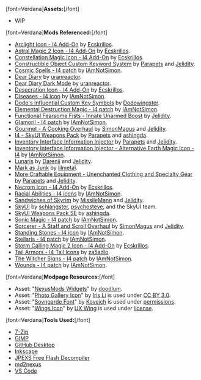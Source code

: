 \[font=Verdana\]**Assets:**\[/font\]

- WIP

\[font=Verdana\]**Mods Referenced:**\[/font\]

- [Arclight Icon - I4 Add-On](https://www.nexusmods.com/skyrimspecialedition/mods/92733) by [Ecskrillos](https://www.nexusmods.com/users/22016239).
- [Astral Magic 2 Icon - I4 Add-On](https://www.nexusmods.com/skyrimspecialedition/mods/92079) by [Ecskrillos](https://www.nexusmods.com/users/22016239).
- [Constellation Magic Icon - I4 Add-On](https://www.nexusmods.com/skyrimspecialedition/mods/92145) by [Ecskrillos](https://www.nexusmods.com/users/22016239).
- [Constructible Object Custom Keyword System](https://www.nexusmods.com/skyrimspecialedition/mods/81409) by [Parapets](https://www.nexusmods.com/users/39501725) and [Jelidity](https://www.nexusmods.com/users/4569617).
- [Cosmic Spells - I4 patch](https://www.nexusmods.com/skyrimspecialedition/mods/92307) by [IAmNotSimon](https://www.nexusmods.com/users/160117868).
- [Dear Diary](https://www.nexusmods.com/skyrimspecialedition/mods/23010) by [uranreactor](https://www.nexusmods.com/users/1863120).
- [Dear Diary Dark Mode](https://www.nexusmods.com/skyrimspecialedition/mods/60837) by [uranreactor](https://www.nexusmods.com/users/1863120).
- [Desecration Icon - I4 Add-On](https://www.nexusmods.com/skyrimspecialedition/mods/92474) by [Ecskrillos](https://www.nexusmods.com/users/22016239).
- [Diseases - I4 icon](https://www.nexusmods.com/skyrimspecialedition/mods/94076) by [IAmNotSimon](https://www.nexusmods.com/users/160117868).
- [Dodo's Influential Custom Key Symbols](https://www.nexusmods.com/skyrimspecialedition/mods/98619) by [Dodowingster](https://www.nexusmods.com/users/51260301).
- [Elemental Destruction Magic - I4 patch](https://www.nexusmods.com/skyrimspecialedition/mods/92209) by [IAmNotSimon](https://www.nexusmods.com/users/160117868).
- [Functional Fearsome Fists - Innate Unarmed Boost](https://www.nexusmods.com/skyrimspecialedition/mods/59460) by [Jelidity](https://www.nexusmods.com/users/4569617).
- [Glamoril - I4 patch](https://www.nexusmods.com/skyrimspecialedition/mods/92292) by [IAmNotSimon](https://www.nexusmods.com/users/160117868).
- [Gourmet - A Cooking Overhaul](https://www.nexusmods.com/skyrimspecialedition/mods/96876) by [SimonMagus](https://www.nexusmods.com/users/67410746) and [Jelidity](https://www.nexusmods.com/users/4569617).
- [I4 - SkyUI Weapons Pack](https://www.nexusmods.com/skyrimspecialedition/mods/85703) by [Parapets](https://www.nexusmods.com/users/39501725) and [ashingda](https://www.nexusmods.com/users/10236085).
- [Inventory Interface Information Injector](https://www.nexusmods.com/skyrimspecialedition/mods/85702) by [Parapets](https://www.nexusmods.com/users/39501725) and [Jelidity](https://www.nexusmods.com/users/4569617).
- [Inventory Interface Information Injector - Alternative Earth Magic Icon - I4](https://www.nexusmods.com/skyrimspecialedition/mods/92170) by [IAmNotSimon](https://www.nexusmods.com/users/160117868).
- [Lunaris](https://www.nexusmods.com/skyrimspecialedition/mods/80852) by [Darenii](https://www.nexusmods.com/users/5073294) and [Jelidity](https://www.nexusmods.com/users/4569617).
- [Mark as Junk](https://www.nexusmods.com/skyrimspecialedition/mods/105245) by [lilmetal](https://www.nexusmods.com/users/945068).
- [More Craftable Equipment - Unenchanted Clothing and Specialty Gear](https://www.nexusmods.com/skyrimspecialedition/mods/44666) by [Parapets](https://www.nexusmods.com/users/39501725) and [Jelidity](https://www.nexusmods.com/users/4569617).
- [Necrom Icon - I4 Add-On](https://www.nexusmods.com/skyrimspecialedition/mods/92406) by [Ecskrillos](https://www.nexusmods.com/users/22016239).
- [Racial Abilities - I4 icons](https://www.nexusmods.com/skyrimspecialedition/mods/93219) by [IAmNotSimon](https://www.nexusmods.com/users/160117868).
- [Sandwiches of Skyrim](https://www.nexusmods.com/skyrimspecialedition/mods/98881) by [MissileMann](https://www.nexusmods.com/users/51322576) and [Jelidity](https://www.nexusmods.com/users/4569617).
- [SkyUI](https://www.nexusmods.com/skyrimspecialedition/mods/12604) by [schlangster](https://www.nexusmods.com/users/28794), [psychosteve](https://www.nexusmods.com/skyrim/users/37741), and the SkyUI team.
- [SkyUI Weapons Pack SE](https://www.nexusmods.com/skyrimspecialedition/mods/37231) by [ashingda](https://www.nexusmods.com/users/10236085).
- [Sonic Magic - I4 patch](https://www.nexusmods.com/skyrimspecialedition/mods/92091) by [IAmNotSimon](https://www.nexusmods.com/users/160117868).
- [Sorcerer - A Staff and Scroll Overhaul](https://www.nexusmods.com/skyrimspecialedition/mods/95196) by [SimonMagus](https://www.nexusmods.com/users/67410746) and [Jelidity](https://www.nexusmods.com/users/4569617).
- [Standing Stones - I4 icon](https://www.nexusmods.com/skyrimspecialedition/mods/92780) by [IAmNotSimon](https://www.nexusmods.com/users/160117868).
- [Stellaris - I4 patch](https://www.nexusmods.com/skyrimspecialedition/mods/92301) by [IAmNotSimon](https://www.nexusmods.com/users/160117868).
- [Storm Calling Magic 2 Icon - I4 Add-On](https://www.nexusmods.com/skyrimspecialedition/mods/92189) by [Ecskrillos](https://www.nexusmods.com/users/22016239).
- [Tail Armors - I4 Tail Icons](https://www.nexusmods.com/skyrimspecialedition/mods/110374) by [za5adlo](https://www.nexusmods.com/users/44413682).
- [The Witcher Signs - I4 patch](https://www.nexusmods.com/skyrimspecialedition/mods/92127) by [IAmNotSimon](https://www.nexusmods.com/users/160117868).
- [Wounds - I4 patch](https://www.nexusmods.com/skyrimspecialedition/mods/92614) by [IAmNotSimon](https://www.nexusmods.com/users/160117868).

\[font=Verdana\]**Modpage Resources:**\[/font\]

- Asset: "[NexusMods Widgets](https://github.com/doodlum/nexusmods-widgets)" by [doodlum](https://www.nexusmods.com/users/28038035).
- Asset: "[Photo Gallery Icon](https://thenounproject.com/icon/photo-gallery-17840/)" by [Iris Li](https://thenounproject.com/icons.design/) is used under [CC BY 3.0](https://creativecommons.org/licenses/by/3.0/).
- Asset: "[Sovngarde Font](https://www.nexusmods.com/skyrimspecialedition/mods/386)" by [Koveich](https://www.nexusmods.com/users/34763925) is used under [permissions](https://www.nexusmods.com/skyrimspecialedition/mods/386?tab=posts).
- Asset: "[Wings Icon](https://uxwing.com/wings-icon/)" by [UX Wing](https://uxwing.com/) is used under [license](https://uxwing.com/license/).

\[font=Verdana\]**Tools Used:**\[/font\]

- [7-Zip](https://www.7-zip.org/)
- [GIMP](https://www.gimp.org)
- [GitHub Desktop](https://desktop.github.com)
- [Inkscape](https://inkscape.org)
- [JPEXS Free Flash Decompiler](https://github.com/jindrapetrik/jpexs-decompiler/releases)
- [md2nexus](https://www.nexusmods.com/skyrimspecialedition/mods/100441)
- [VS Code](https://code.visualstudio.com)
